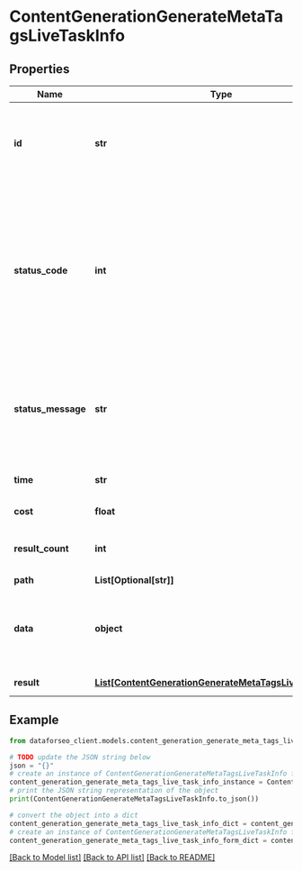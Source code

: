 # ContentGenerationGenerateMetaTagsLiveTaskInfo


## Properties

Name | Type | Description | Notes
------------ | ------------- | ------------- | -------------
**id** | **str** | task identifier unique task identifier in our system in the UUID format | [optional] 
**status_code** | **int** | status code of the task generated by DataForSEO, can be within the following range: 10000-60000 you can find the full list of the response codes here | [optional] 
**status_message** | **str** | informational message of the task you can find the full list of general informational messages here | [optional] 
**time** | **str** | execution time, seconds | [optional] 
**cost** | **float** | total tasks cost, USD | [optional] 
**result_count** | **int** | number of elements in the result array | [optional] 
**path** | **List[Optional[str]]** | URL path | [optional] 
**data** | **object** | contains the same parameters that you specified in the POST request | [optional] 
**result** | [**List[ContentGenerationGenerateMetaTagsLiveResultInfo]**](ContentGenerationGenerateMetaTagsLiveResultInfo.md) | array of results | [optional] 

## Example

```python
from dataforseo_client.models.content_generation_generate_meta_tags_live_task_info import ContentGenerationGenerateMetaTagsLiveTaskInfo

# TODO update the JSON string below
json = "{}"
# create an instance of ContentGenerationGenerateMetaTagsLiveTaskInfo from a JSON string
content_generation_generate_meta_tags_live_task_info_instance = ContentGenerationGenerateMetaTagsLiveTaskInfo.from_json(json)
# print the JSON string representation of the object
print(ContentGenerationGenerateMetaTagsLiveTaskInfo.to_json())

# convert the object into a dict
content_generation_generate_meta_tags_live_task_info_dict = content_generation_generate_meta_tags_live_task_info_instance.to_dict()
# create an instance of ContentGenerationGenerateMetaTagsLiveTaskInfo from a dict
content_generation_generate_meta_tags_live_task_info_form_dict = content_generation_generate_meta_tags_live_task_info.from_dict(content_generation_generate_meta_tags_live_task_info_dict)
```
[[Back to Model list]](../README.md#documentation-for-models) [[Back to API list]](../README.md#documentation-for-api-endpoints) [[Back to README]](../README.md)


